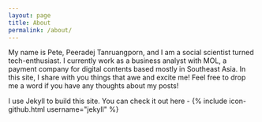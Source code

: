 ```yaml
---
layout: page
title: About
permalink: /about/
---
```



My name is Pete, Peeradej Tanruangporn, and I am a social scientist turned tech-enthusiast. I currently work as a 
business analyst with MOL, a payment company for digital contents based mostly in Southeast Asia. In this site, I share 
with you things that awe and excite me! Feel free to drop me a word if you have any thoughts about my posts!



I use Jekyll to build this site. You can check it out here - 
{% include icon-github.html username="jekyll" %} 
